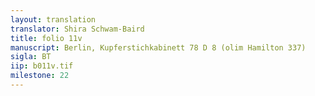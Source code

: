 ```yaml
---
layout: translation
translator: Shira Schwam-Baird
title: folio 11v
manuscript: Berlin, Kupferstichkabinett 78 D 8 (olim Hamilton 337)
sigla: BT
iip: b011v.tif
milestone: 22
---
```



